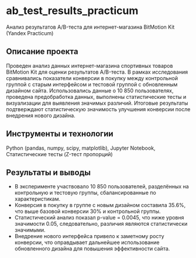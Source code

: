 # ab_test_results_practicum
Анализ результатов A/B-теста для интернет-магазина BitMotion Kit (Yandex Practicum)

## Описание проекта
Проведен анализ данных интернет-магазина спортивных товаров BitMotion Kit для оценки результатов A/B-теста. В рамках исследования сравнивались показатели конверсии в покупку между контрольной группой с старым интерфейсом и тестовой группой с обновленным дизайном сайта. Использовались данные о 10 850 пользователях, проведена предобработка данных, выполнены статистические тесты и визуализации для выявления значимых различий. Итоговые результаты подтверждают статистическую значимость улучшения конверсии после внедрения нового дизайна.

## Инструменты и технологии
Python (pandas, numpy, scipy, matplotlib), Jupyter Notebook, Статистические тесты (Z-тест пропорций)

## Результаты и выводы
- В эксперименте участвовало 10 850 пользователей, разделённых на контрольную и тестовую группы, сбалансированные по характеристикам.  
- Конверсия в покупку в группе с новым дизайном составила 35.6%, что выше базовой конверсии 30% и контрольной группы.  
- Статистический анализ показал p-value = 0.0045, что ниже уровня значимости 0.05, следовательно, различия являются статистически значимыми.  
- Внедрение нового интерфейса привело к заметному росту конверсии, что оправдывает дальнейшее использование обновленного дизайна для повышения эффективности сайта.

